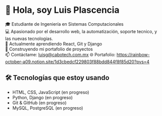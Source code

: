# 👋 Hola, soy Luis Plascencia

🎓 Estudiante de Ingeniería en Sistemas Computacionales  
💻 Apasionado por el desarrollo web, la automatización, soporte tecnico, y las nuevas tecnologias.  
🌱 Actualmente aprendiendo React, Git y Django  
🚀 Construyendo mi portafolio de proyectos  
📫 Contáctame: luisg@cabotech.com.mx
🌐 Portafolio: https://rainbow-october-a09.notion.site/1d3cbedcf229803f88bdd844f8f85d20?pvs=4

## 🛠 Tecnologías que estoy usando
- HTML, CSS, JavaScript (en progreso)
- Python, Django (en progreso)
- Git & GitHub (en progreso)
- MySQL, PostgreSQL (en progreso)

